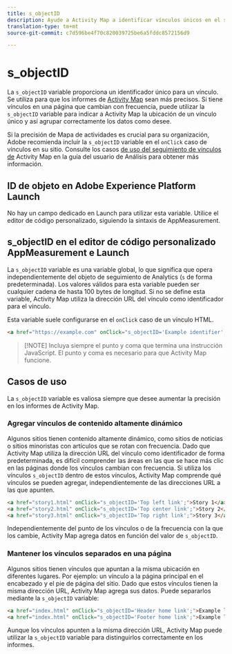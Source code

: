 ```yaml
---
title: s_objectID
description: Ayude a Activity Map a identificar vínculos únicos en el sitio.
translation-type: tm+mt
source-git-commit: c7d596be4f70c820039725be6a5fddc8572156d9

---
```



# s_objectID

La `s_objectID` variable proporciona un identificador único para un vínculo. Se utiliza para que los informes de [Activity Map](/help/analyze/activity-map/activity-map.md) sean más precisos. Si tiene vínculos en una página que cambian con frecuencia, puede utilizar la `s_objectID` variable para indicar a Activity Map la ubicación de un vínculo único y así agrupar correctamente los datos como desee.

Si la precisión de Mapa de actividades es crucial para su organización, Adobe recomienda incluir la `s_objectID` variable en el `onClick` caso de vínculos en su sitio. Consulte los casos [de uso del seguimiento de vínculos de](/help/analyze/activity-map/activitymap-link-tracking/activitymap-link-tracking-use-case.md) Activity Map en la guía del usuario de Análisis para obtener más información.

## ID de objeto en Adobe Experience Platform Launch

No hay un campo dedicado en Launch para utilizar esta variable. Utilice el editor de código personalizado, siguiendo la sintaxis de AppMeasurement.

## s_objectID en el editor de código personalizado AppMeasurement e Launch

La `s_objectID` variable es una variable global, lo que significa que opera independientemente del objeto de seguimiento de Analytics (`s` de forma predeterminada). Los valores válidos para esta variable pueden ser cualquier cadena de hasta 100 bytes de longitud. Si no se define esta variable, Activity Map utiliza la dirección URL del vínculo como identificador para el vínculo.

Esta variable suele configurarse en el `onClick` caso de un vínculo HTML.

```HTML
<a href="https://example.com" onClick="s_objectID='Example identifier';">Example link</a>
```

> [!NOTE] Incluya siempre el punto y coma que termina una instrucción JavaScript. El punto y coma es necesario para que Activity Map funcione.

## Casos de uso

La `s_objectID` variable es valiosa siempre que desee aumentar la precisión en los informes de Activity Map.

### Agregar vínculos de contenido altamente dinámico

Algunos sitios tienen contenido altamente dinámico, como sitios de noticias o sitios minoristas con artículos que se rotan con frecuencia. Dado que Activity Map utiliza la dirección URL del vínculo como identificador de forma predeterminada, es difícil comprender las áreas en las que se hace más clic en las páginas donde los vínculos cambian con frecuencia. Si utiliza los vínculos `s_objectID` dentro de estos vínculos, Activity Map comprende qué vínculos se pueden agregar, independientemente de las direcciones URL a las que apunten.

```HTML
<a href="story1.html" onClick="s_objectID='Top left link';">Story 1</a>
<a href="story2.html" onClick="s_objectID='Top center link';">Story 2</a>
<a href="story3.html" onClick="s_objectID='Top right link';">Story 3</a>
```

Independientemente del punto de los vínculos o de la frecuencia con la que los cambie, Activity Map agrega datos en función del valor de `s_objectID`.

### Mantener los vínculos separados en una página

Algunos sitios tienen vínculos que apuntan a la misma ubicación en diferentes lugares. Por ejemplo: un vínculo a la página principal en el encabezado y el pie de página del sitio. Dado que estos vínculos tienen la misma dirección URL, Activity Map agrega sus datos. Puede separarlos mediante la `s_objectID` variable:

```HTML
<a href="index.html" onClick="s_objectID='Header home link';">Example link in Header</a>
<a href="index.html" onClick="s_objectID='Footer home link';">Example link in Footer</a>
```

Aunque los vínculos apunten a la misma dirección URL, Activity Map puede utilizar la `s_objectID` variable para distinguirlos correctamente en los informes.
